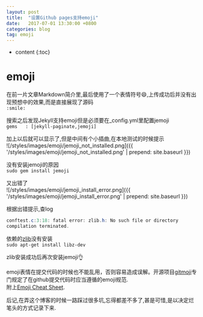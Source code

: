 ```yaml
---
layout: post
title:  "设置Github pages支持emoji"
date:   2017-07-01 13:30:00 +0800
categories: blog
tag: emoji
---
```


* content
{:toc}


# emoji
在前一片文章Markdown简介里,最后使用了一个表情符号:smile:,上传成功后并没有出现预想中的效果,而是直接展现了源码  
`:smile:`  

搜索之后发现Jekyll支持emoji但是必须要在_config.yml里配置jemoji  
`gems	: [jekyll-paginate,jemoji]`  

加上以后就可以显示了,但是中间有个小插曲,在本地测试的时候提示  
![/styles/images/emoji/jemoji_not_installed.png]({{ '/styles/images/emoji/jemoji_not_installed.png' | prepend: site.baseurl  }})  

没有安装jemoji的原因  
`sudo gem install jemoji`  

又出错了  
![/styles/images/emoji/jemoji_install_error.png]({{ '/styles/images/emoji/jemoji_install_error.png' | prepend: site.baseurl  }})  

根据出错提示,查log  
```java
conftest.c:3:18: fatal error: zlib.h: No such file or directory
compilation terminated.
```
依赖的[zlib](http://www.zlib.net/)没有安装  
`sudo apt-get install libz-dev`

zlib安装成功后再次安装jemoji:ok_hand:  

emoji表情在提交代码的时候也不能乱用，否则容易造成误解。开源项目[gitmoji](https://gitmoji.carloscuesta.me/)专门规定了在github提交代码时应当遵循的emoji规范.  
附上[Emoji Cheat Sheet](https://www.webpagefx.com/tools/emoji-cheat-sheet/).

后记,在弄这个博客的时候一路踩过很多坑,忘得都差不多了,甚是可惜,是以决定烂笔头的方式记录下来.
